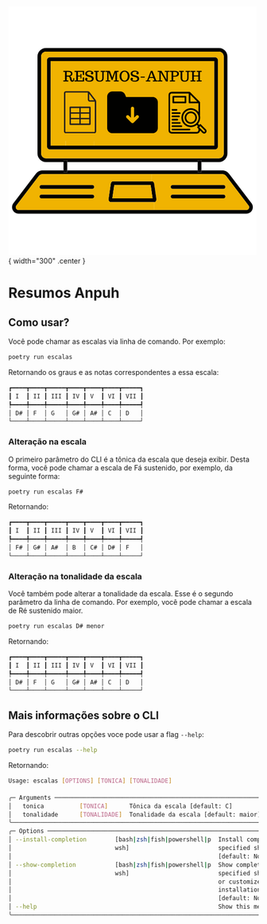 ![Logo do pacote](assets/logo.png){ width="300" .center }
# Resumos Anpuh

## Como usar?

Você pode chamar as escalas via linha de comando. Por exemplo:

```bash
poetry run escalas
```

Retornando os graus e as notas correspondentes a essa escala:

```bash
┏━━━━┳━━━━┳━━━━━┳━━━━┳━━━━┳━━━━┳━━━━━┓
┃ I  ┃ II ┃ III ┃ IV ┃ V  ┃ VI ┃ VII ┃
┡━━━━╇━━━━╇━━━━━╇━━━━╇━━━━╇━━━━╇━━━━━┩
│ D# │ F  │ G   │ G# │ A# │ C  │ D   │
└────┴────┴─────┴────┴────┴────┴─────┘
```

### Alteração na escala

O primeiro parâmetro do CLI é a tônica da escala que deseja exibir. Desta forma, você pode chamar a escala de Fá sustenido, por exemplo, da seguinte forma:

```bash
poetry run escalas F#
```

Retornando:

```bash
┏━━━━┳━━━━┳━━━━━┳━━━━┳━━━━┳━━━━┳━━━━━┓
┃ I  ┃ II ┃ III ┃ IV ┃ V  ┃ VI ┃ VII ┃
┡━━━━╇━━━━╇━━━━━╇━━━━╇━━━━╇━━━━╇━━━━━┩
│ F# │ G# │ A#  │ B  │ C# │ D# │ F   │
└────┴────┴─────┴────┴────┴────┴─────┘
```

### Alteração na tonalidade da escala

Você também pode alterar a tonalidade da escala. Esse é o segundo parâmetro da linha de comando. Por exemplo, você pode chamar a escala de Ré sustenido maior.

```bash
poetry run escalas D# menor
```

Retornando:

```bash
┏━━━━┳━━━━┳━━━━━┳━━━━┳━━━━┳━━━━┳━━━━━┓
┃ I  ┃ II ┃ III ┃ IV ┃ V  ┃ VI ┃ VII ┃
┡━━━━╇━━━━╇━━━━━╇━━━━╇━━━━╇━━━━╇━━━━━┩
│ D# │ F  │ G   │ G# │ A# │ C  │ D   │
└────┴────┴─────┴────┴────┴────┴─────┘
```

## Mais informações sobre o CLI

Para descobrir outras opções voce pode usar a flag `--help`:

```bash
poetry run escalas --help
```

Retornando:

```bash
Usage: escalas [OPTIONS] [TONICA] [TONALIDADE]                                          
                                                                                         
╭─ Arguments ───────────────────────────────────────────────────────────────────────────╮
│   tonica          [TONICA]      Tônica da escala [default: C]                         │
│   tonalidade      [TONALIDADE]  Tonalidade da escala [default: maior]                 │
╰───────────────────────────────────────────────────────────────────────────────────────╯
╭─ Options ─────────────────────────────────────────────────────────────────────────────╮
│ --install-completion        [bash|zsh|fish|powershell|p  Install completion for the   │
│                             wsh]                         specified shell.             │
│                                                          [default: None]              │
│ --show-completion           [bash|zsh|fish|powershell|p  Show completion for the      │
│                             wsh]                         specified shell, to copy it  │
│                                                          or customize the             │
│                                                          installation.                │
│                                                          [default: None]              │
│ --help                                                   Show this message and exit.  │
╰───────────────────────────────────────────────────────────────────────────────────────╯
```